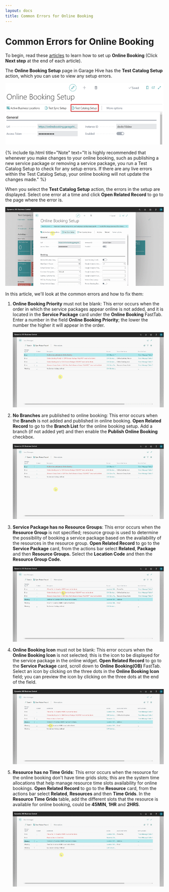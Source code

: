 ```yaml
---
layout: docs
title: Common Errors for Online Booking
---
```


# Common Errors for Online Booking 

To begin, read these [articles](garagehive-onlinebooking-intro.html) to learn how to set up **Online Booking** (Click **Next step** at the end of each article).

The **Online Booking Setup** page in Garage Hive has the **Test Catalog Setup** action, which you can use to view any setup errors.

![](media/garagehive-online-booking-errors1.png)

{% include tip.html title="Note" text="It is highly recommended that whenever you make changes to your online booking, such as publishing a new service package or removing a service package, you run a Test Catalog Setup to check for any setup errors. If there are any live errors within the Test Catalog Setup, your online booking will not update the changes made." %}

When you select the **Test Catalog Setup** action, the errors in the setup are displayed. Select one error at a time and click **Open Related Record** to go to the page where the error is.

![](media/garagehive-online-booking-errors2.gif)

In this article, we'll look at the common errors and how to fix them:
1. **Online Booking Priority** must not be blank: This error occurs when the order in which the service packages appear online is not added, and it is located in the **Service Package** card under the **Online Booking** FastTab. Enter a number in the field **Online Booking Priority**; the lower the number the higher it will appear in the order.

   ![](media/garagehive-online-booking-errors3.gif)

2. **No Branches** are published to online booking: This error occurs when the **Branch** is not added and published in online booking. **Open Related Record** to go to the **Branch List** for the online booking setup. Add a branch (if not added yet) and then enable the **Publish Online Booking** checkbox.

   ![](media/garagehive-online-booking-errors4.gif)

3. **Service Package has no Resource Groups**: This error occurs when the **Resource Group** is not specified; resource group is used to determine the possibility of booking a service package based on the availability of the resources in the resource group. **Open Related Record** to go to the **Service Package** card, from the actions bar select **Related**, **Package** and then **Resource Groups.** Select the **Location Code** and then the **Resource Group Code.**

   ![](media/garagehive-online-booking-errors5.gif)

4. **Online Booking Icon** must not be blank: This error occurs when the **Online Booking Icon** is not selected; this is the icon to be displayed for the service package in the online widget. **Open Related Record** to go to the **Service Package** card, scroll down to **Online Booking(OB)** FastTab. Select an icon by clicking on the three dots in the **Online Booking Icon** field; you can preview the icon by clicking on the three dots at the end of the field.

   ![](media/garagehive-online-booking-errors6.gif)
   
5. **Resource has no Time Grids**: This error occurs when the resource for the online booking don't have time grids slots; this are the system time allocations that help manage resource time slots availability for online bookings. **Open Related Record** to go to the **Resource** card, from the actions bar select **Related**, **Resources** and then **Time Grids**. In the **Resource Time Grids** table, add the different slots that the resource is available for online booking, could be **45MIN**, **1HR** and **2HRS**.

   ![](media/garagehive-online-booking-errors7.gif)

